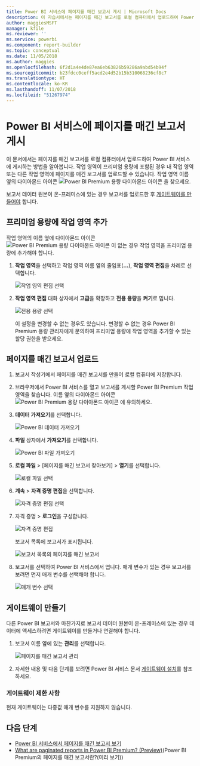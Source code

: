 ```yaml
---
title: Power BI 서비스에 페이지를 매긴 보고서 게시 | Microsoft Docs
description: 이 자습서에서는 페이지를 매긴 보고서를 로컬 컴퓨터에서 업로드하여 Power BI 서비스에 게시하는 방법을 알아봅니다.
author: maggiesMSFT
manager: kfile
ms.reviewer: ''
ms.service: powerbi
ms.component: report-builder
ms.topic: conceptual
ms.date: 11/05/2018
ms.author: maggies
ms.openlocfilehash: 6f2d1a4e4de87ea6eb63826b59286a9abd54b94f
ms.sourcegitcommit: b23fdcc0ceff5acd2e4d52b15b310068236cf8c7
ms.translationtype: HT
ms.contentlocale: ko-KR
ms.lasthandoff: 11/07/2018
ms.locfileid: "51267974"
---
```

# <a name="publish-a-paginated-report-to-the-power-bi-service"></a>Power BI 서비스에 페이지를 매긴 보고서 게시

이 문서에서는 페이지를 매긴 보고서를 로컬 컴퓨터에서 업로드하여 Power BI 서비스에 게시하는 방법을 알아봅니다. 작업 영역이 프리미엄 용량에 포함된 경우 내 작업 영역 또는 다른 작업 영역에 페이지를 매긴 보고서를 업로드할 수 있습니다. 작업 영역 이름 옆의 다이아몬드 아이콘 ![Power BI Premium 용량 다이아몬드 아이콘](media/paginated-reports-save-to-power-bi-service/premium-diamond.png) 을 찾으세요. 

보고서 데이터 원본이 온-프레미스에 있는 경우 보고서를 업로드한 후 [게이트웨이를 만들어야](#create-a-gateway-to-an-on-premises-data-source) 합니다.

## <a name="add-a-workspace-to-a-premium-capacity"></a>프리미엄 용량에 작업 영역 추가

작업 영역의 이름 옆에 다이아몬드 아이콘 ![Power BI Premium 용량 다이아몬드 아이콘](media/paginated-reports-save-to-power-bi-service/premium-diamond.png) 이 없는 경우 작업 영역을 프리미엄 용량에 추가해야 합니다. 

1. **작업 영역**을 선택하고 작업 영역 이름 옆의 줄임표(**...**), **작업 영역 편집**을 차례로 선택합니다.

    ![작업 영역 편집 선택](media/paginated-reports-save-to-power-bi-service/power-bi-paginated-edit-workspace.png)

1. **작업 영역 편집** 대화 상자에서 **고급**을 확장하고 **전용 용량**을 **켜기**로 밉니다.

    ![전용 용량 선택](media/paginated-reports-save-to-power-bi-service/power-bi-paginated-edit-workspace-dialog.png)

   이 설정을 변경할 수 없는 경우도 있습니다. 변경할 수 없는 경우 Power BI Premium 용량 관리자에게 문의하여 프리미엄 용량에 작업 영역을 추가할 수 있는 할당 권한을 받으세요.


## <a name="upload-a-paginated-report"></a>페이지를 매긴 보고서 업로드

1. 보고서 작성기에서 페이지를 매긴 보고서를 만들어 로컬 컴퓨터에 저장합니다.

1. 브라우저에서 Power BI 서비스를 열고 보고서를 게시할 Power BI Premium 작업 영역을 찾습니다. 이름 옆의 다이아몬드 아이콘 ![Power BI Premium 용량 다이아몬드 아이콘](media/paginated-reports-save-to-power-bi-service/premium-diamond.png) 에 유의하세요. 

1. **데이터 가져오기**를 선택합니다.

    ![Power BI 데이터 가져오기](media/paginated-reports-save-to-power-bi-service/power-bi-paginated-get-data.png)

1. **파일** 상자에서 **가져오기**를 선택합니다.

    ![Power BI 파일 가져오기](media/paginated-reports-save-to-power-bi-service/power-bi-paginated-files-get.png)

1. **로컬 파일** > [페이지를 매긴 보고서 찾아보기] > **열기**를 선택합니다.

    ![로컬 파일 선택](media/paginated-reports-save-to-power-bi-service/power-bi-paginated-local-file.png)

1. **계속** > **자격 증명 편집**을 선택합니다.

    ![자격 증명 편집 선택](media/paginated-reports-save-to-power-bi-service/power-bi-paginated-select-edit-credentials.png)

1. 자격 증명 > **로그인**을 구성합니다.

    ![자격 증명 편집](media/paginated-reports-save-to-power-bi-service/power-bi-paginated-credentials.png)

   보고서 목록에 보고서가 표시됩니다.

    ![보고서 목록의 페이지를 매긴 보고서](media/paginated-reports-save-to-power-bi-service/power-bi-paginated-wwi-report.png)

1. 보고서를 선택하여 Power BI 서비스에서 엽니다. 매개 변수가 있는 경우 보고서를 보려면 먼저 매개 변수를 선택해야 합니다.
 
    ![매개 변수 선택](media/paginated-reports-save-to-power-bi-service/power-bi-paginated-select-parameters.png)

## <a name="create-a-gateway"></a>게이트웨이 만들기

다른 Power BI 보고서와 마찬가지로 보고서 데이터 원본이 온-프레미스에 있는 경우 데이터에 액세스하려면 게이트웨이를 만들거나 연결해야 합니다.

1. 보고서 이름 옆에 있는 **관리**를 선택합니다.

   ![페이지를 매긴 보고서 관리](media/paginated-reports-save-to-power-bi-service/power-bi-paginated-manage.png)

1. 자세한 내용 및 다음 단계를 보려면 Power BI 서비스 문서 [게이트웨이 설치](service-gateway-install.md)를 참조하세요.

### <a name="gateway-limitations"></a>게이트웨이 제한 사항

현재 게이트웨이는 다중값 매개 변수를 지원하지 않습니다.


## <a name="next-steps"></a>다음 단계

- [Power BI 서비스에서 페이지를 매긴 보고서 보기](paginated-reports-view-power-bi-service.md)
- [What are paginated reports in Power BI Premium? (Preview)](paginated-reports-report-builder-power-bi.md)(Power BI Premium의 페이지를 매긴 보고서란?(미리 보기))

